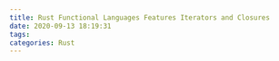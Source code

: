 ```yaml
---
title: Rust Functional Languages Features Iterators and Closures
date: 2020-09-13 18:19:31
tags:
categories: Rust
---
```

